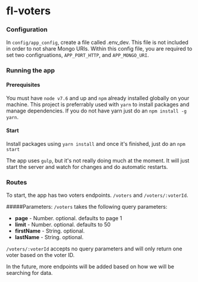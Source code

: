 # fl-voters

### Configuration
In `config/app_config`, create a file called .env_dev. This file is not included in order to not share Mongo URIs. Within this config file, you are required to set two configruations, `APP_PORT_HTTP`, and `APP_MONGO_URI`.

### Running the app
#### Prerequisites
You must have `node v7.6` and up and `npm` already installed globally on your machine. This project is preferrably used with `yarn` to install packages and manage dependencies. If you do not have yarn just do an `npm install -g yarn`.

#### Start
Install packages using `yarn install` and once it's finished, just do an `npm start`

The app uses `gulp`, but it's not really doing much at the moment. It will just start the server and watch for changes and do automatic restarts.

### Routes
To start, the app has two voters endpoints. `/voters` and `/voters/:voterId`.

#####Parameters:
`/voters` takes the following query parameters:
+ **page** - Number. optional. defaults to page 1
+ **limit** - Number. optional. defaults to 50
+ **firstName** - String. optional.
+ **lastName** - String. optional.

`/voters/:voterId` accepts no query parameters and will only return one voter based on the voter ID.

In the future, more endpoints will be added based on how we will be searching for data.
